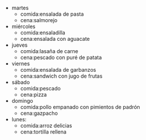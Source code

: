 
- martes
  - comida:ensalada de pasta
  - cena:salmorejo
- miércoles
  - comida:ensaladilla
  - cena:ensalada con aguacate
- jueves
  - comida:lasaña de carne
  - cena:pescado con puré de patata
- viernes
  - comida:ensalada de garbanzos
  - cena:sandwich con jugo de frutas
- sábado
  - comida:pescado
  - cena:pizza
- domingo
  - comida:pollo empanado con pimientos de padrón
  - cena:gazpacho
- lunes:
  - comida:arroz delicias
  - cena:tortilla rellena